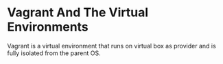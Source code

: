 # Vagrant And The Virtual Environments

Vagrant is a virtual environment that runs on virtual box as provider and is fully isolated from the parent OS.
